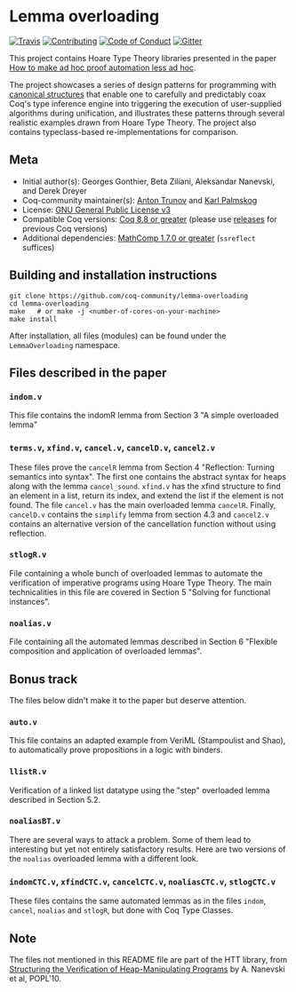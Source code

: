 # Lemma overloading

[![Travis][travis-shield]][travis-link]
[![Contributing][contributing-shield]][contributing-link]
[![Code of Conduct][conduct-shield]][conduct-link]
[![Gitter][gitter-shield]][gitter-link]

[travis-shield]: https://travis-ci.com/coq-community/lemma-overloading.svg?branch=master
[travis-link]: https://travis-ci.com/coq-community/lemma-overloading/builds

[contributing-shield]: https://img.shields.io/badge/contributions-welcome-%23f7931e.svg
[contributing-link]: https://github.com/coq-community/manifesto/blob/master/CONTRIBUTING.md

[conduct-shield]: https://img.shields.io/badge/%E2%9D%A4-code%20of%20conduct-%23f15a24.svg
[conduct-link]: https://github.com/coq-community/manifesto/blob/master/CODE_OF_CONDUCT.md

[gitter-shield]: https://img.shields.io/badge/chat-on%20gitter-%23c1272d.svg
[gitter-link]: https://gitter.im/coq-community/Lobby

This project contains Hoare Type Theory libraries presented in the paper [How to make ad hoc proof automation less ad hoc](https://software.imdea.org/~aleks/papers/lessadhoc/journal.pdf).

The project showcases a series of design patterns for programming with [canonical structures](https://coq.inria.fr/distrib/current/refman/addendum/canonical-structures.html) that enable one to carefully and predictably coax Coq's type inference engine into triggering the execution of user-supplied algorithms during unification, and illustrates these patterns through several realistic examples drawn from Hoare Type Theory. The project also contains typeclass-based re-implementations for comparison.

## Meta

- Initial author(s): Georges Gonthier, Beta Ziliani, Aleksandar Nanevski, and Derek Dreyer
- Coq-community maintainer(s): [Anton Trunov](https://github.com/anton-trunov) and [Karl Palmskog](https://github.com/palmskog)
- License: [GNU General Public License v3](LICENSE.md)
- Compatible Coq versions: [Coq 8.8 or greater](https://github.com/coq/coq/releases) (please use [releases](https://github.com/coq-community/lemma-overloading/releases) for previous Coq versions)
- Additional dependencies: [MathComp 1.7.0 or greater](https://github.com/math-comp/math-comp/releases) (`ssreflect` suffices)

## Building and installation instructions

``` shell
git clone https://github.com/coq-community/lemma-overloading
cd lemma-overloading
make   # or make -j <number-of-cores-on-your-machine>
make install
```

After installation, all files (modules) can be found under the
`LemmaOverloading` namespace.

## Files described in the paper

### `indom.v`

This file contains the indomR lemma from Section 3 "A simple overloaded lemma"

### `terms.v`, `xfind.v`, `cancel.v`, `cancelD.v`, `cancel2.v`

These files prove the `cancelR` lemma from Section 4 "Reflection: Turning
semantics into syntax". The first one contains the abstract syntax for heaps
along with the lemma `cancel_sound`. `xfind.v` has the xfind structure
to find an element in a list, return its index, and extend the list if the
element is not found. The file `cancel.v` has the main overloaded lemma `cancelR`.
Finally, `cancelD.v` contains the `simplify` lemma from section 4.3 and `cancel2.v`
contains an alternative version of the cancellation function without using
reflection.
 
### `stlogR.v`

File containing a whole bunch of overloaded lemmas to automate the verification
of imperative programs using Hoare Type Theory. The main technicalities in this
file are covered in Section 5 "Solving for functional instances".

### `noalias.v`

File containing all the automated lemmas described in Section 6 "Flexible
composition and application of overloaded lemmas".


## Bonus track

The files below didn't make it to the paper but deserve attention.

### `auto.v`

This file contains an adapted example from VeriML (Stampoulist and Shao),
to automatically prove propositions in a logic with binders.

### `llistR.v`

Verification of a linked list datatype using the "step" overloaded lemma described in Section 5.2.

### `noaliasBT.v`

There are several ways to attack a problem.
Some of them lead to interesting but yet not entirely satisfactory results.
Here are two versions of the `noalias` overloaded lemma with a different look.

### `indomCTC.v`, `xfindCTC.v`, `cancelCTC.v`, `noaliasCTC.v`, `stlogCTC.v` 

These files contains the same automated lemmas as in the files `indom`, `cancel`,
`noalias` and `stlogR`, but done with Coq Type Classes. 

## Note

The files not mentioned in this README file are part of the HTT library,
from [Structuring the Verification of Heap-Manipulating Programs](https://software.imdea.org/~aleks/papers/reflect/reflect.pdf)
by A. Nanevski et al, POPL'10.

